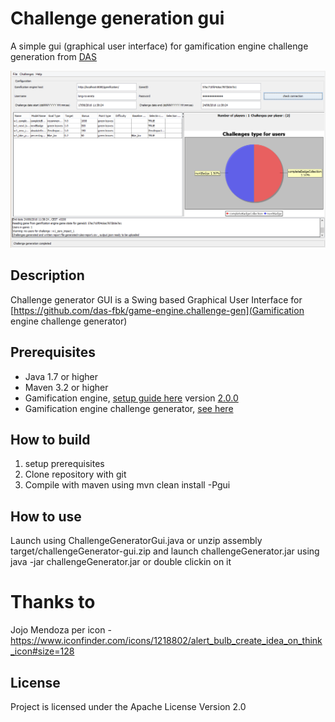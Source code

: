 # Challenge generation gui

A simple gui (graphical user interface) for gamification engine challenge generation from [DAS](https://github.com/das-fbk)


![Challenge generation gui and similation](img/img03.png)

## Description

Challenge generator GUI is a Swing based Graphical User Interface for [https://github.com/das-fbk/game-engine.challenge-gen](Gamification engine challenge generator)

## Prerequisites 

* Java 1.7 or higher
* Maven 3.2 or higher
* Gamification engine, [setup guide here](https://github.com/smartcommunitylab/smartcampus.gamification/wiki/Setup) version [2.0.0](https://github.com/smartcommunitylab/smartcampus.gamification/tree/r2.0.0)
* Gamification engine challenge generator, [see here](https://github.com/das-fbk/game-engine.challenge-gen/tree/long-game-trento)

## How to build

1. setup prerequisites
2. Clone repository with git
3. Compile with maven using mvn clean install -Pgui


## How to use

Launch using ChallengeGeneratorGui.java or unzip assembly target/challengeGenerator-gui.zip and launch challengeGenerator.jar using java -jar challengeGenerator.jar or double clickin on it 

# Thanks to

Jojo Mendoza per icon - https://www.iconfinder.com/icons/1218802/alert_bulb_create_idea_on_think_icon#size=128

## License

Project is licensed under the Apache License Version 2.0